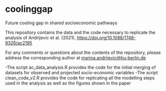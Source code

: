 # coolinggap
Future cooling gap in shared socioeconomic pathways

This repository contains the data and the code necessary to replicate the analysis of Andrijevic et al. (2021), https://doi.org/10.1088/1748-9326/ac2195

For any comments or questions about the contents of the repository, please address the corresponding author at marina.andrijevic@hu-berlin.de

-The script ac_data_analysis.R provides the code for the initial merging of datasets for observed and projected socio-economic variables
-The script clean_code_v2.R provides the code for replicating all the modelling steps used in the analysis as well as the figures shown in the paper 
